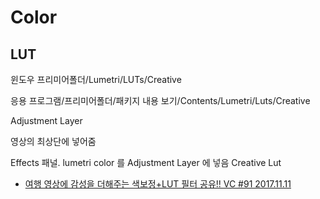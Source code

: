 # Color

## LUT
윈도우
프리미어폴더/Lumetri/LUTs/Creative

응용 프로그램/프리미어폴더/패키지 내용 보기/Contents/Lumetri/Luts/Creative

Adjustment Layer

영상의 최상단에 넣어줌

Effects 패널. lumetri color 를 Adjustment Layer 에 넣음
Creative
Lut

* [여행 영상에 감성을 더해주는 색보정+LUT 필터 공유!! VC #91 2017.11.11](https://www.youtube.com/watch?v=dLXH4d_TYNo)
